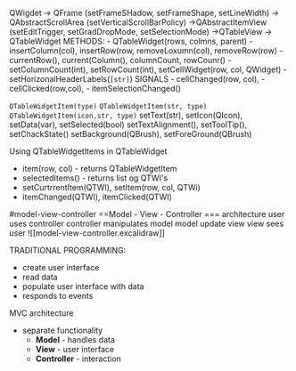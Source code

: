 
QWigdet -> QFrame (setFrameSHadow, setFrameShape, setLineWidth)
								-> QAbstractScrollArea (setVerticalScrollBarPolicy)
									->QAbstractItemView
												(setEditTrigger, setGradDropMode, setSelectionMode)
									->QTableView
											-> QTableWidget
											 METHODS:
													- QTableWidget(rows, colmns, parent)
													- insertColumn(col), insertRow(row, removeLoxumn(col), removeRow(row)
													- currentRow(), current(Column(), columnCount, rowCounr()
													- setColumnCount(int), setRowCount(int), setCellWidget(row, col, QWidget)
													- setHorizonalHeaderLabels(`[str]`)
												SIGNALS
													- cellChanged(row, col), 
													- cellClicked(row,col),
													- itemSelectionChanged()

`QTableWidgetItem(type)`
`QTableWidgetItem(str, type)`
`QTableWidgetItem(icon,str, type)`
	setText(str), setIcon(QIcon), setData(var), setSelected(bool)
	setTextAlignment(), setToolTip(), setChackState()
	setBackground(QBrush), setForeGround(QBrush)

Using QTableWidgetItems in QTableWidget
- item(row, col) - returns QTableWidgetItem
- selectedItems() - returns list og QTWI's
- setCurtrrentItem(QTWI), setItem(row, col, QTWi)
- itemChanged(QTWI), itemClicked(QTWI)



#model-view-controller
==Model - View - Controller === architecture
user uses controller
controller manipulates model
model update view
view sees user
![[model-view-controller.excalidraw]]

TRADITIONAL PROGRAMMING:
- create user interface
- read data
- populate user interface with data
- responds to events

MVC architecture
- separate functionality
	- **Model** - handles data
	- **View** - user interface
	- **Controller** - interaction













